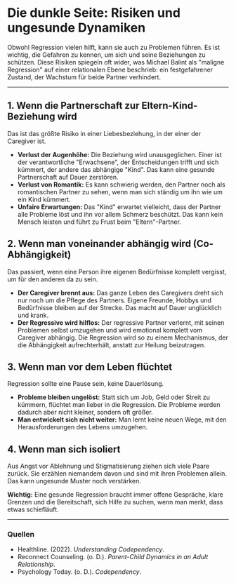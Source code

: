 # Die dunkle Seite: Risiken und ungesunde Dynamiken

Obwohl Regression vielen hilft, kann sie auch zu Problemen führen. Es ist wichtig, die Gefahren zu kennen, um sich und seine Beziehungen zu schützen. Diese Risiken spiegeln oft wider, was Michael Balint als "maligne Regression" auf einer relationalen Ebene beschrieb: ein festgefahrener Zustand, der Wachstum für beide Partner verhindert.

---

## 1. Wenn die Partnerschaft zur Eltern-Kind-Beziehung wird

Das ist das größte Risiko in einer Liebesbeziehung, in der einer der Caregiver ist.

* **Verlust der Augenhöhe:** Die Beziehung wird unausgeglichen. Einer ist der verantwortliche "Erwachsene", der Entscheidungen trifft und sich kümmert, der andere das abhängige "Kind". Das kann eine gesunde Partnerschaft auf Dauer zerstören.
* **Verlust von Romantik:** Es kann schwierig werden, den Partner noch als romantischen Partner zu sehen, wenn man sich ständig um ihn wie um ein Kind kümmert.
* **Unfaire Erwartungen:** Das "Kind" erwartet vielleicht, dass der Partner alle Probleme löst und ihn vor allem Schmerz beschützt. Das kann kein Mensch leisten und führt zu Frust beim "Eltern"-Partner.

## 2. Wenn man voneinander abhängig wird (Co-Abhängigkeit)

Das passiert, wenn eine Person ihre eigenen Bedürfnisse komplett vergisst, um für den anderen da zu sein.

* **Der Caregiver brennt aus:** Das ganze Leben des Caregivers dreht sich nur noch um die Pflege des Partners. Eigene Freunde, Hobbys und Bedürfnisse bleiben auf der Strecke. Das macht auf Dauer unglücklich und krank.
* **Der Regressive wird hilflos:** Der regressive Partner verlernt, mit seinen Problemen selbst umzugehen und wird emotional komplett vom Caregiver abhängig. Die Regression wird so zu einem Mechanismus, der die Abhängigkeit aufrechterhält, anstatt zur Heilung beizutragen.

## 3. Wenn man vor dem Leben flüchtet

Regression sollte eine Pause sein, keine Dauerlösung.

* **Probleme bleiben ungelöst:** Statt sich um Job, Geld oder Streit zu kümmern, flüchtet man lieber in die Regression. Die Probleme werden dadurch aber nicht kleiner, sondern oft größer.
* **Man entwickelt sich nicht weiter:** Man lernt keine neuen Wege, mit den Herausforderungen des Lebens umzugehen.

## 4. Wenn man sich isoliert

Aus Angst vor Ablehnung und Stigmatisierung ziehen sich viele Paare zurück. Sie erzählen niemandem davon und sind mit ihren Problemen allein. Das kann ungesunde Muster noch verstärken.

**Wichtig:** Eine gesunde Regression braucht immer offene Gespräche, klare Grenzen und die Bereitschaft, sich Hilfe zu suchen, wenn man merkt, dass etwas schiefläuft.

---

### **Quellen**

* Healthline. (2022). *Understanding Codependency*.
* Reconnect Counseling. (o. D.). *Parent-Child Dynamics in an Adult Relationship*.
* Psychology Today. (o. D.). *Codependency*. 